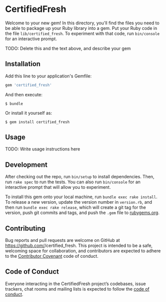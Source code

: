 # CertifiedFresh

Welcome to your new gem! In this directory, you'll find the files you need to be able to package up your Ruby library into a gem. Put your Ruby code in the file `lib/certified_fresh`. To experiment with that code, run `bin/console` for an interactive prompt.

TODO: Delete this and the text above, and describe your gem

## Installation

Add this line to your application's Gemfile:

```ruby
gem 'certified_fresh'
```

And then execute:

    $ bundle

Or install it yourself as:

    $ gem install certified_fresh

## Usage

TODO: Write usage instructions here

## Development

After checking out the repo, run `bin/setup` to install dependencies. Then, run `rake spec` to run the tests. You can also run `bin/console` for an interactive prompt that will allow you to experiment.

To install this gem onto your local machine, run `bundle exec rake install`. To release a new version, update the version number in `version.rb`, and then run `bundle exec rake release`, which will create a git tag for the version, push git commits and tags, and push the `.gem` file to [rubygems.org](https://rubygems.org).

## Contributing

Bug reports and pull requests are welcome on GitHub at https://github.com/<thisisSDK>/certified_fresh. This project is intended to be a safe, welcoming space for collaboration, and contributors are expected to adhere to the [Contributor Covenant](http://contributor-covenant.org) code of conduct.

## Code of Conduct

Everyone interacting in the CertifiedFresh project’s codebases, issue trackers, chat rooms and mailing lists is expected to follow the [code of conduct](https://github.com/<thisisSDK>/certified_fresh/blob/master/CODE_OF_CONDUCT.md).
